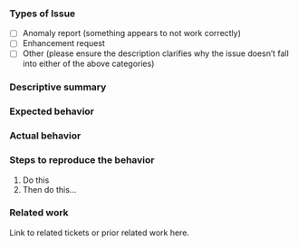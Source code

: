 ### Types of Issue

<!--- What types of issue? Put an `x` in the boxes that apply: -->

- [ ] Anomaly report (something appears to not work correctly)
- [ ] Enhancement request
- [ ] Other (please ensure the description clarifies why the issue doesn’t fall into either of the above categories)

### Descriptive summary

### Expected behavior

### Actual behavior

### Steps to reproduce the behavior

1. Do this
1. Then do this...

### Related work

Link to related tickets or prior related work here.
